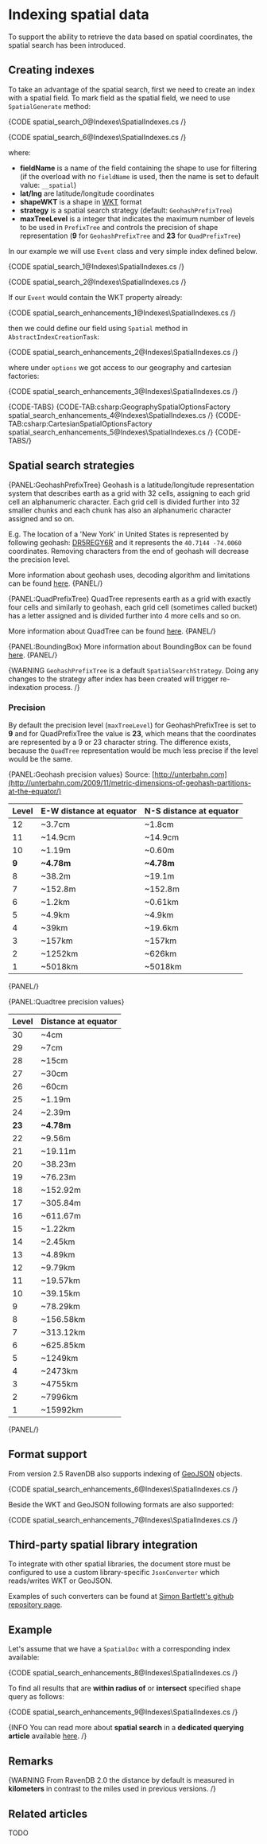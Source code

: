 ﻿# Indexing spatial data

To support the ability to retrieve the data based on spatial coordinates, the spatial search has been introduced.

## Creating indexes

To take an advantage of the spatial search, first we need to create an index with a spatial field. To mark field as the spatial field, we need to use `SpatialGenerate` method:

{CODE spatial_search_0@Indexes\SpatialIndexes.cs /}

{CODE spatial_search_6@Indexes\SpatialIndexes.cs /}

where:   

*	**fieldName** is a name of the field containing the shape to use for filtering (if the overload with no `fieldName` is used, then the name is set to default value: `__spatial`)          
*	**lat/lng** are latitude/longitude coordinates   
*	**shapeWKT** is a shape in [WKT](http://en.wikipedia.org/wiki/Well-known_text) format    
*	**strategy** is a spatial search strategy (default: `GeohashPrefixTree`)
*	**maxTreeLevel** is a integer that indicates the maximum number of levels to be used in `PrefixTree` and controls the precision of shape representation (**9** for `GeohashPrefixTree` and **23** for `QuadPrefixTree`)      

In our example we will use `Event` class and very simple index defined below.

{CODE spatial_search_1@Indexes\SpatialIndexes.cs /}

{CODE spatial_search_2@Indexes\SpatialIndexes.cs /}

If our `Event` would contain the WKT property already:   

{CODE spatial_search_enhancements_1@Indexes\SpatialIndexes.cs /}

then we could define our field using `Spatial` method in `AbstractIndexCreationTask`:   

{CODE spatial_search_enhancements_2@Indexes\SpatialIndexes.cs /}

where under `options` we got access to our geography and cartesian factories:   

{CODE spatial_search_enhancements_3@Indexes\SpatialIndexes.cs /}

{CODE-TABS}
{CODE-TAB:csharp:GeographySpatialOptionsFactory spatial_search_enhancements_4@Indexes\SpatialIndexes.cs /}
{CODE-TAB:csharp:CartesianSpatialOptionsFactory spatial_search_enhancements_5@Indexes\SpatialIndexes.cs /}
{CODE-TABS/}

## Spatial search strategies

{PANEL:GeohashPrefixTree}
Geohash is a latitude/longitude representation system that describes earth as a grid with 32 cells, assigning to each grid cell an alphanumeric character. Each grid cell is divided further into 32 smaller chunks and each chunk has also an alphanumeric character assigned and so on.

E.g. The location of a 'New York' in United States is represented by following geohash: [DR5REGY6R](http://geohash.org/dr5regy6r) and it represents the `40.7144 -74.0060` coordinates. Removing characters from the end of geohash will decrease the precision level.

More information about geohash uses, decoding algorithm and limitations can be found [here](http://en.wikipedia.org/wiki/Geohash).
{PANEL/}

{PANEL:QuadPrefixTree}
QuadTree represents earth as a grid with exactly four cells and similarly to geohash, each grid cell (sometimes called bucket) has a letter assigned and is divided further into 4 more cells and so on.

More information about QuadTree can be found [here](http://en.wikipedia.org/wiki/Quadtree).
{PANEL/}

{PANEL:BoundingBox}
More information about BoundingBox can be found [here](http://en.wikipedia.org/wiki/Minimum_bounding_rectangle).
{PANEL/}

{WARNING `GeohashPrefixTree` is a default `SpatialSearchStrategy`. Doing any changes to the strategy after index has been created will trigger re-indexation process. /}

### Precision

By default the precision level (`maxTreeLevel`) for GeohashPrefixTree is set to **9** and for QuadPrefixTree the value is **23**, which means that the coordinates are represented by a 9 or 23 character string. The difference exists, because the `QuadTree` representation would be much less precise if the level would be the same.

{PANEL:Geohash precision values}
Source: [http://unterbahn.com](http://unterbahn.com/2009/11/metric-dimensions-of-geohash-partitions-at-the-equator/)

| Level | E-W distance at equator | N-S distance at equator |
|:----- |:------------------------|:------------------------|
| 12    | ~3.7cm                  | ~1.8cm                  |
| 11    | ~14.9cm                 | ~14.9cm                 |
| 10    | ~1.19m                  | ~0.60m                  |
| **9** | **~4.78m**              | **~4.78m**              |
| 8     | ~38.2m                  | ~19.1m                  |
| 7     | ~152.8m                 | ~152.8m                 |
| 6     | ~1.2km                  | ~0.61km                 |
| 5     | ~4.9km                  | ~4.9km                  |
| 4     | ~39km                   | ~19.6km                 |
| 3     | ~157km                  | ~157km                  |
| 2     | ~1252km                 | ~626km                  |
| 1     | ~5018km                 | ~5018km                 |

{PANEL/}

{PANEL:Quadtree precision values}

| Level | Distance at equator |
|:-------|:-------------------|
| 30     | ~4cm               |
| 29     | ~7cm               |
| 28     | ~15cm              |
| 27     | ~30cm              |
| 26     | ~60cm              |
| 25     | ~1.19m             |
| 24     | ~2.39m             |
| **23** | **~4.78m**         |
| 22     | ~9.56m             |
| 21     | ~19.11m            |
| 20     | ~38.23m            |
| 19     | ~76.23m            |
| 18     | ~152.92m           |
| 17     | ~305.84m           |
| 16     | ~611.67m           |
| 15     | ~1.22km            |
| 14     | ~2.45km            |
| 13     | ~4.89km            |
| 12     | ~9.79km            |
| 11     | ~19.57km           |
| 10     | ~39.15km           |
| 9      | ~78.29km           |
| 8      | ~156.58km          |
| 7      | ~313.12km          |
| 6      | ~625.85km          |
| 5      | ~1249km            |
| 4      | ~2473km            |
| 3      | ~4755km            |
| 2      | ~7996km            |
| 1      | ~15992km           |

{PANEL/}

## Format support

From version 2.5 RavenDB also supports indexing of [GeoJSON](http://www.geojson.org/geojson-spec.html) objects.

{CODE spatial_search_enhancements_6@Indexes\SpatialIndexes.cs /}

Beside the WKT and GeoJSON following formats are also supported:   

{CODE spatial_search_enhancements_7@Indexes\SpatialIndexes.cs /}

## Third-party spatial library integration

To integrate with other spatial libraries, the document store must be configured to use a custom library-specific `JsonConverter` which reads/writes WKT or GeoJSON.

Examples of such converters can be found at [Simon Bartlett's github repository page](https://github.com/sibartlett/RavenDB.Client.Spatial).

## Example

Let's assume that we have a `SpatialDoc` with a corresponding index available:

{CODE spatial_search_enhancements_8@Indexes\SpatialIndexes.cs /}

To find all results that are **within radius of** or **intersect** specified shape query as follows:

{CODE spatial_search_enhancements_9@Indexes\SpatialIndexes.cs /}

{INFO You can read more about **spatial search** in a **dedicated querying article** available [here](../indexes/querying/spatial). /}

## Remarks

{WARNING From RavenDB 2.0 the distance by default is measured in **kilometers** in contrast to the miles used in previous versions. /}

## Related articles

TODO
